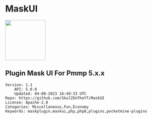 # MaskUI
<img src="https://raw.githubusercontent.com/SkulZOnTheYT/MaskUI/f312759fd922983825d477d39ef927753e2a830d/icon.png" width="128" height="128" />

## Plugin Mask UI For Pmmp 5.x.x
```properties
Version: 1.1
    API: 5.0.0
    Updated: 04-08-2023 16:49:33 UTC
Repo: https://github.com/SkulZOnTheYT/MaskUI
License: Apache-2.0
Categories: Miscellaneous,Fun,Economy
Keywords: maskplugin,maskui,php,php8,plugins,pocketmine-plugins
```